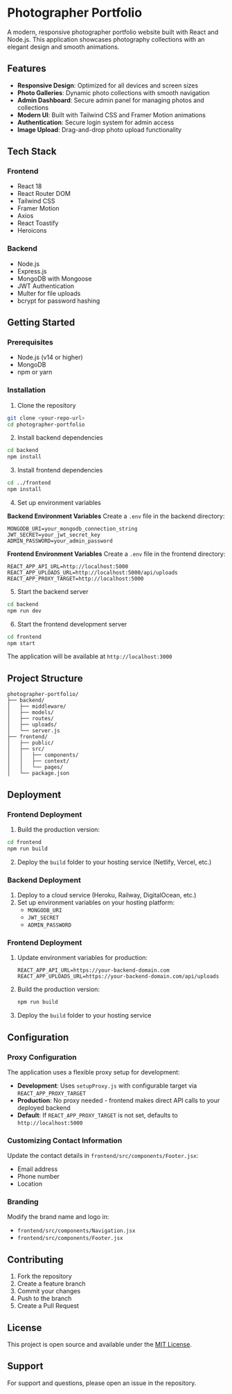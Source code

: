 # Photographer Portfolio

A modern, responsive photographer portfolio website built with React and Node.js. This application showcases photography collections with an elegant design and smooth animations.

## Features

- **Responsive Design**: Optimized for all devices and screen sizes
- **Photo Galleries**: Dynamic photo collections with smooth navigation
- **Admin Dashboard**: Secure admin panel for managing photos and collections
- **Modern UI**: Built with Tailwind CSS and Framer Motion animations
- **Authentication**: Secure login system for admin access
- **Image Upload**: Drag-and-drop photo upload functionality

## Tech Stack

### Frontend

- React 18
- React Router DOM
- Tailwind CSS
- Framer Motion
- Axios
- React Toastify
- Heroicons

### Backend

- Node.js
- Express.js
- MongoDB with Mongoose
- JWT Authentication
- Multer for file uploads
- bcrypt for password hashing

## Getting Started

### Prerequisites

- Node.js (v14 or higher)
- MongoDB
- npm or yarn

### Installation

1. Clone the repository

```bash
git clone <your-repo-url>
cd photographer-portfolio
```

2. Install backend dependencies

```bash
cd backend
npm install
```

3. Install frontend dependencies

```bash
cd ../frontend
npm install
```

4. Set up environment variables

**Backend Environment Variables**
Create a `.env` file in the backend directory:

```env
MONGODB_URI=your_mongodb_connection_string
JWT_SECRET=your_jwt_secret_key
ADMIN_PASSWORD=your_admin_password
```

**Frontend Environment Variables**
Create a `.env` file in the frontend directory:

```env
REACT_APP_API_URL=http://localhost:5000
REACT_APP_UPLOADS_URL=http://localhost:5000/api/uploads
REACT_APP_PROXY_TARGET=http://localhost:5000
```

5. Start the backend server

```bash
cd backend
npm run dev
```

6. Start the frontend development server

```bash
cd frontend
npm start
```

The application will be available at `http://localhost:3000`

## Project Structure

```
photographer-portfolio/
├── backend/
│   ├── middleware/
│   ├── models/
│   ├── routes/
│   ├── uploads/
│   └── server.js
├── frontend/
│   ├── public/
│   ├── src/
│   │   ├── components/
│   │   ├── context/
│   │   └── pages/
│   └── package.json
```

## Deployment

### Frontend Deployment

1. Build the production version:

```bash
cd frontend
npm run build
```

2. Deploy the `build` folder to your hosting service (Netlify, Vercel, etc.)

### Backend Deployment

1. Deploy to a cloud service (Heroku, Railway, DigitalOcean, etc.)
2. Set up environment variables on your hosting platform:
   - `MONGODB_URI`
   - `JWT_SECRET`
   - `ADMIN_PASSWORD`

### Frontend Deployment

1. Update environment variables for production:
   ```env
   REACT_APP_API_URL=https://your-backend-domain.com
   REACT_APP_UPLOADS_URL=https://your-backend-domain.com/api/uploads
   ```
2. Build the production version:
   ```bash
   npm run build
   ```
3. Deploy the `build` folder to your hosting service

## Configuration

### Proxy Configuration

The application uses a flexible proxy setup for development:

- **Development**: Uses `setupProxy.js` with configurable target via `REACT_APP_PROXY_TARGET`
- **Production**: No proxy needed - frontend makes direct API calls to your deployed backend
- **Default**: If `REACT_APP_PROXY_TARGET` is not set, defaults to `http://localhost:5000`

### Customizing Contact Information

Update the contact details in `frontend/src/components/Footer.jsx`:

- Email address
- Phone number
- Location

### Branding

Modify the brand name and logo in:

- `frontend/src/components/Navigation.jsx`
- `frontend/src/components/Footer.jsx`

## Contributing

1. Fork the repository
2. Create a feature branch
3. Commit your changes
4. Push to the branch
5. Create a Pull Request

## License

This project is open source and available under the [MIT License](LICENSE).

## Support

For support and questions, please open an issue in the repository.
